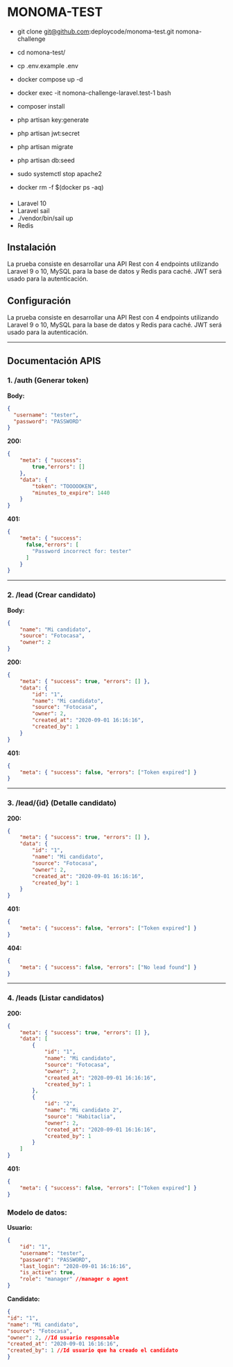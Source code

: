 # MONOMA-TEST

- git clone git@github.com:deploycode/monoma-test.git nomona-challenge
- cd nomona-test/
- cp .env.example .env

- docker compose up -d
- docker exec -it nomona-challenge-laravel.test-1 bash
- composer install
- php artisan key:generate
- php artisan jwt:secret
- php artisan migrate
- php artisan db:seed


- sudo systemctl stop apache2
- docker rm -f $(docker ps -aq)
####
- Laravel 10
- Laravel sail
- ./vendor/bin/sail up
- Redis

## Instalación
La prueba consiste en desarrollar una API Rest con 4 endpoints utilizando Laravel 9 o 10, MySQL para la base de datos y Redis para caché. JWT será usado para la autenticación.

## Configuración
La prueba consiste en desarrollar una API Rest con 4 endpoints utilizando Laravel 9 o 10, MySQL para la base de datos y Redis para caché. JWT será usado para la autenticación.

***
## Documentación APIS

### 1. /auth (Generar token)

**Body:**
```json
{
  "username": "tester",
  "password": "PASSWORD"
}
```
**200:**
```json
{
    "meta": { "success":
        true,"errors": []
    },
    "data": {
        "token": "TOOOOOKEN",
        "minutes_to_expire": 1440
    }
}
```
**401:**
```json
{
    "meta": { "success":
      false,"errors": [
        "Password incorrect for: tester"
      ]
    }
}
```
***
### 2. /lead (Crear candidato)
**Body:**
```json
{
    "name": "Mi candidato",
    "source": "Fotocasa",
    "owner": 2
}
```
**200:**
```json
{
    "meta": { "success": true, "errors": [] },
    "data": {
        "id": "1",
        "name": "Mi candidato",
        "source": "Fotocasa",
        "owner": 2,
        "created_at": "2020-09-01 16:16:16",
        "created_by": 1
    }
}
```
**401:**
```json
{
    "meta": { "success": false, "errors": ["Token expired"] }
}
```
***
### 3. /lead/{id} (Detalle candidato)
**200:**
```json
{
    "meta": { "success": true, "errors": [] },
    "data": {
        "id": "1",
        "name": "Mi candidato",
        "source": "Fotocasa",
        "owner": 2,
        "created_at": "2020-09-01 16:16:16",
        "created_by": 1
    }
}
```
**401:**
```json
{
    "meta": { "success": false, "errors": ["Token expired"] }
}
```
**404:**
```json
{
    "meta": { "success": false, "errors": ["No lead found"] }
}
```
***
### 4. /leads (Listar candidatos)
**200:**
```json
{
    "meta": { "success": true, "errors": [] },
    "data": [
        {
            "id": "1",
            "name": "Mi candidato",
            "source": "Fotocasa",
            "owner": 2,
            "created_at": "2020-09-01 16:16:16",
            "created_by": 1
        },
        {
            "id": "2",
            "name": "Mi candidato 2",
            "source": "Habitaclia",
            "owner": 2,
            "created_at": "2020-09-01 16:16:16",
            "created_by": 1
        }
    ]
}

```
**401:**
```json
{
    "meta": { "success": false, "errors": ["Token expired"] }
}
```

### Modelo de datos:
**Usuario:**
```json
{
    "id": "1",
    "username": "tester",
    "password": "PASSWORD",
    "last_login": "2020-09-01 16:16:16",
    "is_active": true,
    "role": "manager" //manager o agent
}
```
**Candidato:**
```json
{
"id": "1",
"name": "Mi candidato",
"source": "Fotocasa",
"owner": 2, //Id usuario responsable
"created_at": "2020-09-01 16:16:16",
"created_by": 1 //Id usuario que ha creado el candidato
}
```
